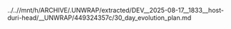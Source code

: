 ../..//mnt/h/ARCHIVE/.UNWRAP/extracted/DEV__2025-08-17__1833__host-duri-head/__UNWRAP/449324357c/30_day_evolution_plan.md